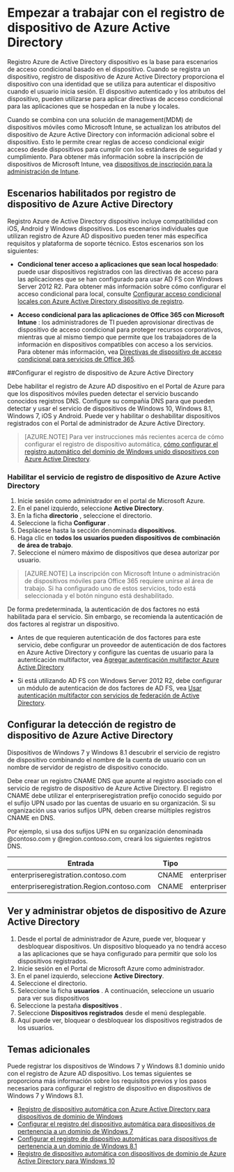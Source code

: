 <properties
    pageTitle="Información general de registro de Active Directory dispositivo Azure | Microsoft Azure"
    description="es la base para escenarios de acceso condicional basado en el dispositivo. Cuando se registra un dispositivo, registro de Azure Active Directory dispositivo aprovisiona el dispositivo con una identidad que se utiliza para autenticar el dispositivo cuando el usuario inicia sesión."
    services="active-directory"
    keywords="registro de dispositivo, activar registro de dispositivo, registro de dispositivo y MDM"
    documentationCenter=""
    authors="femila"
    manager="swadhwa"
    editor=""/>

<tags
    ms.service="active-directory"
    ms.workload="identity"
    ms.tgt_pltfrm="na"
    ms.devlang="na"
    ms.topic="get-started-article"
    ms.date="09/27/2016"
    ms.author="Markvi"/>

# <a name="get-started-with-azure-active-directory-device-registration"></a>Empezar a trabajar con el registro de dispositivo de Azure Active Directory

Registro Azure de Active Directory dispositivo es la base para escenarios de acceso condicional basado en el dispositivo. Cuando se registra un dispositivo, registro de dispositivo de Azure Active Directory proporciona el dispositivo con una identidad que se utiliza para autenticar el dispositivo cuando el usuario inicia sesión. El dispositivo autenticado y los atributos del dispositivo, pueden utilizarse para aplicar directivas de acceso condicional para las aplicaciones que se hospedan en la nube y locales.

Cuando se combina con una solución de management(MDM) de dispositivos móviles como Microsoft Intune, se actualizan los atributos del dispositivo de Azure Active Directory con información adicional sobre el dispositivo. Esto le permite crear reglas de acceso condicional exigir acceso desde dispositivos para cumplir con los estándares de seguridad y cumplimiento. Para obtener más información sobre la inscripción de dispositivos de Microsoft Intune, vea [dispositivos de inscripción para la administración de Intune](https://docs.microsoft.com/intune/deploy-use/enroll-devices-in-microsoft-intune).

## <a name="scenarios-enabled-by-azure-active-directory-device-registration"></a>Escenarios habilitados por registro de dispositivo de Azure Active Directory

Registro Azure de Active Directory dispositivo incluye compatibilidad con iOS, Android y Windows dispositivos. Los escenarios individuales que utilizan registro de Azure AD dispositivo pueden tener más específica requisitos y plataforma de soporte técnico. Estos escenarios son los siguientes:

- **Condicional tener acceso a aplicaciones que sean local hospedado**: puede usar dispositivos registrados con las directivas de acceso para las aplicaciones que se han configurado para usar AD FS con Windows Server 2012 R2. Para obtener más información sobre cómo configurar el acceso condicional para local, consulte [Configurar acceso condicional locales con Azure Active Directory dispositivo de registro](active-directory-conditional-access-on-premises-setup.md).

- **Acceso condicional para las aplicaciones de Office 365 con Microsoft Intune** : los administradores de TI pueden aprovisionar directivas de dispositivo de acceso condicional para proteger recursos corporativos, mientras que al mismo tiempo que permite que los trabajadores de la información en dispositivos compatibles con acceso a los servicios. Para obtener más información, vea [Directivas de dispositivo de acceso condicional para servicios de Office 365](active-directory-conditional-access-device-policies.md).

##<a name="setting-up-azure-active-directory-device-registration"></a>Configurar el registro de dispositivo de Azure Active Directory

Debe habilitar el registro de Azure AD dispositivo en el Portal de Azure para que los dispositivos móviles pueden detectar el servicio buscando conocidos registros DNS. Configure su compañía DNS para que pueden detectar y usar el servicio de dispositivos de Windows 10, Windows 8.1, Windows 7, iOS y Android.
Puede ver y habilitar o deshabilitar dispositivos registrados con el Portal de administrador de Azure Active Directory.

>[AZURE.NOTE]
 Para ver instrucciones más recientes acerca de cómo configurar el registro de dispositivo automática, [cómo configurar el registro automático del dominio de Windows unido dispositivos con Azure Active Directory](active-directory-conditional-access-automatic-device-registration-setup.md).

### <a name="enable-azure-active-directory-device-registration-service"></a>Habilitar el servicio de registro de dispositivo de Azure Active Directory

1. Inicie sesión como administrador en el portal de Microsoft Azure.
2. En el panel izquierdo, seleccione **Active Directory**.
3. En la ficha **directorio** , seleccione el directorio.
4. Seleccione la ficha **Configurar** .
5. Desplácese hasta la sección denominada **dispositivos**.
6. Haga clic en **todos los** **usuarios pueden dispositivos de combinación de área de trabajo**.
7. Seleccione el número máximo de dispositivos que desea autorizar por usuario.

>[AZURE.NOTE]
>La inscripción con Microsoft Intune o administración de dispositivos móviles para Office 365 requiere unirse al área de trabajo. Si ha configurado uno de estos servicios, todo está seleccionada y el botón ninguno está deshabilitado.

De forma predeterminada, la autenticación de dos factores no está habilitada para el servicio. Sin embargo, se recomienda la autenticación de dos factores al registrar un dispositivo.

- Antes de que requieren autenticación de dos factores para este servicio, debe configurar un proveedor de autenticación de dos factores en Azure Active Directory y configure las cuentas de usuario para la autenticación multifactor, vea [Agregar autenticación multifactor Azure Active Directory](../multi-factor-authentication/multi-factor-authentication-get-started-cloud.md)

- Si está utilizando AD FS con Windows Server 2012 R2, debe configurar un módulo de autenticación de dos factores de AD FS, vea [Usar autenticación multifactor con servicios de federación de Active Directory](../multi-factor-authentication/multi-factor-authentication-get-started-server.md).

## <a name="configure-azure-active-directory-device-registration-discovery"></a>Configurar la detección de registro de dispositivo de Azure Active Directory
Dispositivos de Windows 7 y Windows 8.1 descubrir el servicio de registro de dispositivo combinando el nombre de la cuenta de usuario con un nombre de servidor de registro de dispositivo conocido.

Debe crear un registro CNAME DNS que apunte al registro asociado con el servicio de registro de dispositivo de Azure Active Directory. El registro CNAME debe utilizar el enterpriseregistration prefijo conocido seguido por el sufijo UPN usado por las cuentas de usuario en su organización. Si su organización usa varios sufijos UPN, deben crearse múltiples registros CNAME en DNS.

Por ejemplo, si usa dos sufijos UPN en su organización denominada @contoso.com y @region.contoso.com, creará los siguientes registros DNS.

| Entrada                                     | Tipo  | Dirección                            |
|-------------------------------------------|-------|------------------------------------|
| enterpriseregistration.contoso.com        | CNAME | enterpriseregistration.Windows.NET |
| enterpriseregistration.Region.contoso.com | CNAME | enterpriseregistration.Windows.NET |

## <a name="view-and-manage-device-objects-in-azure-active-directory"></a>Ver y administrar objetos de dispositivo de Azure Active Directory
1. Desde el portal de administrador de Azure, puede ver, bloquear y desbloquear dispositivos. Un dispositivo bloqueado ya no tendrá acceso a las aplicaciones que se haya configurado para permitir que solo los dispositivos registrados.
2. Inicie sesión en el Portal de Microsoft Azure como administrador.
3. En el panel izquierdo, seleccione **Active Directory**.
4. Seleccione el directorio.
5. Seleccione la ficha **usuarios** . A continuación, seleccione un usuario para ver sus dispositivos
6. Seleccione la pestaña **dispositivos** .
7. Seleccione **Dispositivos registrados** desde el menú desplegable.
8. Aquí puede ver, bloquear o desbloquear los dispositivos registrados de los usuarios.

## <a name="additional-topics"></a>Temas adicionales

Puede registrar los dispositivos de Windows 7 y Windows 8.1 dominio unido con el registro de Azure AD dispositivo. Los temas siguientes se proporciona más información sobre los requisitos previos y los pasos necesarios para configurar el registro de dispositivo en dispositivos de Windows 7 y Windows 8.1.

- [Registro de dispositivo automática con Azure Active Directory para dispositivos de dominio de Windows](active-directory-conditional-access-automatic-device-registration.md)
- [Configurar el registro del dispositivo automática para dispositivos de pertenencia a un dominio de Windows 7](active-directory-conditional-access-automatic-device-registration-windows7.md)
- [Configurar el registro de dispositivo automáticas para dispositivos de pertenencia a un dominio de Windows 8.1](active-directory-conditional-access-automatic-device-registration-windows-8-1.md)
- [Registro de dispositivo automática con dispositivos de dominio de Azure Active Directory para Windows 10](active-directory-azureadjoin-devices-group-policy.md)
